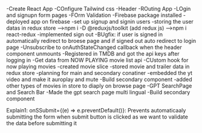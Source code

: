 -Create React App
-COnfigure Tailwind css
-Header
-ROuting App
-LOgin and signupn form pages
-FOrm Validation
-Firebase package installed
-deployed app on firebase
-set up signup and signin users
-storing the user datas in redux store
  -->npm i -D @reduxjs/toolkit (add redux js)
  -->npm i react-redux
-implemented sign out
-BUgfix: if user is signed in automatically redirect to broese page and if signed out auto redirect to login page
-Unsubscribe to onAuthStateChanged callback when the header component unmounts
-Registered in TMDB and got the api keys after logging in
-Get data from NOW PLAYING movie list api
-CUstom hook for now playing movies
-created movie slice
-stored movie and trailer data in redux store
-planning for main and secondary conatiner
-embedded the yt video and make it auroplay and mute
-Build secondary component
-added other types of movies in store to diaply on browse page
-GPT SearchPage and Search Bar
-Made the gpt search page multi lingual
-Build secondary component

Explain1:
onSSubmit={(e) => e.preventDefault()}: Prevents automaticaaly submitting the form when submit button is clicked as we want to validate the data before submitting it